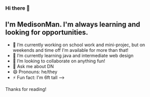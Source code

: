 ### Hi there 👋
## I'm MedisonMan. I'm always learning and looking for opportunities.

<!--
**MedisonMan/MedisonMan** is a ✨ _special_ ✨ repository because its `README.md` (this file) appears on your GitHub profile.

Here are some ideas to get you started:
-->

- 🔭 I’m currently working on school work and mini-projec, but on weekends and time off I'm available for more than that!
- 🌱 I’m currently learning java and intermediate web design
- 👯 I’m looking to collaborate on anything fun! <!-- - 🤔 I’m looking for help with ... -->
- 💬 Ask me about DN <!-- - 📫 How to reach me: ... -->
- 😄 Pronouns: he/they
- ⚡ Fun fact: I'm 6ft tall
-->

Thanks for reading!
